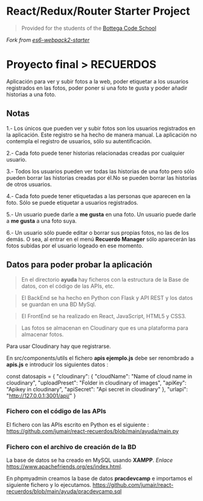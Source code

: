 # React/Redux/Router Starter Project

> Provided for the students of the [Bottega Code School](https://bottega.tech/)

*Fork from [es6-webpack2-starter](https://github.com/micooz/es6-webpack2-starter)*

# Proyecto final > RECUERDOS
Aplicación para ver y subir fotos a la web, poder etiquetar a los usuarios registrados en las fotos, poder poner si una foto te gusta y poder añadir historias a una foto.

## Notas
1.- Los únicos que pueden ver y subir fotos son los usuarios registrados en la aplicación. Este registro se ha hecho de manera manual. La aplicación no contempla el registro de usuarios, sólo su autentificación.

2.- Cada foto puede tener historias relacionadas creadas por cualquier usuario.

3.- Todos los usuarios pueden ver todas las historias de una foto pero sólo pueden borrar las historias creadas por él.No se pueden borrar las historias de otros usuarios.

4.- Cada foto puede tener etiquetadas a las personas que aparecen en la foto. Sólo se puede etiquetar a usuarios registrados.

5.- Un usuario puede darle a **me gusta** en una foto. Un usuario puede darle a **me gusta** a una foto suya.

6.- Un usuario sólo puede editar o borrar sus propias fotos, no las de los demás. O sea, al entrar en el menú **Recuerdo Manager** sólo aparecerán las fotos subidas por el usuario logeado en ese momento.

## Datos para poder probar la aplicación
> En el directorio **ayuda** hay ficheros con la estructura de la Base de datos, con el código de las APIs, etc.

> El BackEnd se ha hecho en Python con Flask y API REST y los datos se guardan en una BD MySql.

> El FrontEnd se ha realizado en React, JavaScript, HTML5 y CSS3.

> Las fotos se almacenan en Cloudinary que es una plataforma para almacenar fotos.

 Para usar Cloudinary hay que registrarse.
 
 En src/components/utils el fichero **apis ejemplo.js** debe ser renombrado a **apis.js** e introducir los siguientes datos :
 
   const datosapis = {
       "cloudinary": {
           "cloudName": "Name of cloud name in cloudinary",
           "uploadPreset": "Folder in cloudinary of images",
           "apiKey": "Apikey in cloudinary",
           "apiSecret": "Api secret in cloudinary"
       },
       "urlapi": "http://127.0.0.1:3001/api/"
   }

### Fichero con el código de las APIs

El fichero con las APIs escrito en Python es el siguiente : https://github.com/jumair/react-recuerdos/blob/main/ayuda/main.py

### Fichero con el archivo de creación de la BD

La base de datos se ha creado en MySQL usando **XAMPP**. _Enlace_ https://www.apachefriends.org/es/index.html.

En phpmyadmin creamos la base de datos **pracdevcamp** e importamos el siguiente fichero y lo ejecutamos. https://github.com/jumair/react-recuerdos/blob/main/ayuda/pracdevcamp.sql

